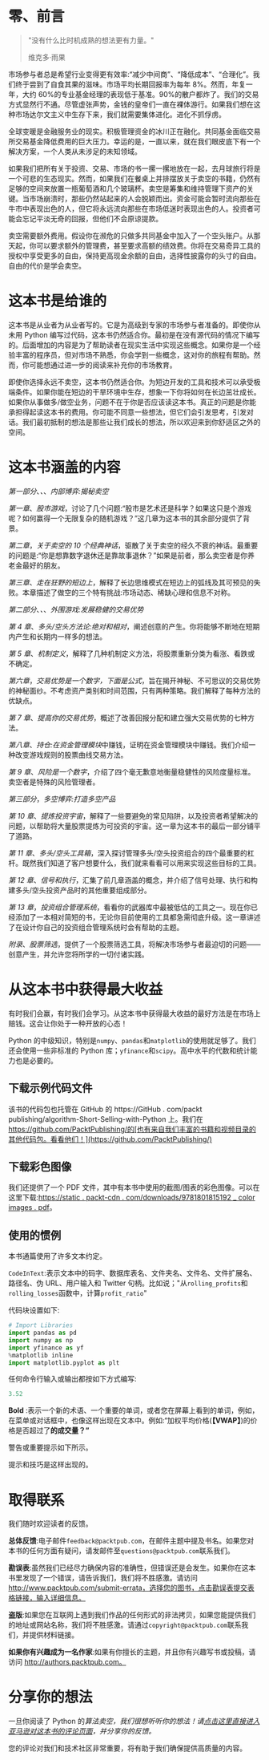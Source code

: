 # 零、前言

> "没有什么比时机成熟的想法更有力量。"
> 
> 维克多·雨果

市场参与者总是希望行业变得更有效率:“减少中间商”、“降低成本”、“合理化”。我们终于尝到了自食其果的滋味。市场平均长期回报率为每年 8%。然而，年复一年，大约 60%的专业基金经理的表现低于基准。90%的散户都炸了。我们的交易方式显然行不通。尽管虚张声势，金钱的皇帝们一直在裸体游行。如果我们想在这种市场达尔文主义中生存下来，我们就需要集体进化。进化不抓俘虏。

全球变暖是金融服务业的现实。积极管理资金的冰川正在融化。共同基金面临交易所交易基金降低费用的巨大压力。幸运的是，一直以来，就在我们眼皮底下有一个解决方案，一个人类从未涉足的未知领域。

如果我们把所有关于投资、交易、市场的书一摞一摞地放在一起，去月球旅行将是一个可悲的生态现实。然而，如果我们在餐桌上并排摆放关于卖空的书籍，仍然有足够的空间来放置一瓶葡萄酒和几个玻璃杯。卖空是筹集和维持管理下资产的关键。当市场崩溃时，那些仍然站起来的人会脱颖而出。资金可能会暂时流向那些在牛市中表现出色的人，但它将永远流向那些在市场低迷时表现出色的人。投资者可能会忘记平淡无奇的回报，但他们不会原谅提款。

卖空需要额外费用。假设你在濒危的只做多共同基金中加入了一个空头账户。从那天起，你可以要求额外的管理费，甚至要求高额的绩效费。你将在交易奇异工具的授权中享受更多的自由，保持更高现金余额的自由，选择性披露你的头寸的自由。自由的代价是学会卖空。

# 这本书是给谁的

这本书是从业者为从业者写的。它是为高级到专家的市场参与者准备的。即使你从未用 Python 编写过代码，这本书仍然适合你。最初是在没有源代码的情况下编写的。后面增加的内容是为了帮助读者在现实生活中实现这些概念。如果你是一个经验丰富的程序员，但对市场不熟悉，你会学到一些概念，这对你的旅程有帮助。然而，你可能想通过进一步的阅读来补充你的市场教育。

即使你选择永远不卖空，这本书仍然适合你。为短边开发的工具和技术可以承受极端条件。如果你能在短边的干旱环境中生存，想象一下你将如何在长边茁壮成长。如果你从事做多/做空业务，问题不在于你是否应该读这本书。真正的问题是你能承担得起读这本书的费用。你可能不同意一些想法，但它们会引发思考，引发对话。我们最初抵制的想法是那些让我们成长的想法，所以欢迎来到你舒适区之外的空间。

# 这本书涵盖的内容

*第一部分*、*、*、*内部博弈:揭秘卖空*

*第一章*、*股市游戏*，讨论了几个问题:“股市是艺术还是科学？如果这只是个游戏呢？如何赢得一个无限复杂的随机游戏？”这几章为这本书的其余部分提供了背景。

*第二章*，*关于卖空的 10 个经典神话*，驱散了关于卖空的经久不衰的神话。最重要的问题是:“你是想靠数字退休还是靠故事退休？”如果是前者，那么卖空者是你养老金最好的朋友。

*第三章*、*走在狂野的短边上*，解释了长边思维模式在短边上的弧线及其可预见的失败。本章描述了做空的三个特有挑战:市场动态、稀缺心理和信息不对称。

*第二部分*、*、*、*外围游戏:发展稳健的交易优势*

*第 4 章*、*多头/空头方法论:绝对和相对*，阐述创意的产生。你将能够不断地在短期内产生和长期内一样多的想法。

*第 5 章*、*机制定义*，解释了几种机制定义方法，将股票重新分类为看涨、看跌或不确定。

*第六章*，*交易优势是一个数字，下面是公式*，旨在揭开神秘、不可思议的交易优势的神秘面纱。不考虑资产类别和时间范围，只有两种策略。我们解释了每种方法的优缺点。

*第 7 章*、*提高你的交易优势*，概述了改善回报分配和建立强大交易优势的七种方法。

*第八章*、*持仓:在资金管理模块*中赚钱，证明在资金管理模块中赚钱。我们介绍一种改变游戏规则的股票曲线交易方法。

*第 9 章*、*风险是一个数字*，介绍了四个毫无歉意地衡量稳健性的风险度量标准。卖空者是特殊的风险管理者。

*第三部分*，*多空博弈:打造多空产品*

*第 10 章*、*提炼投资宇宙*，解释了一些要避免的常见陷阱，以及投资者希望解决的问题，以帮助将大量股票提炼为可投资的宇宙。这一章为这本书的最后一部分铺平了道路。

*第 11 章*、*多头/空头工具箱*，深入探讨管理多头/空头投资组合的四个最重要的杠杆。既然我们知道了客户想要什么，我们就来看看可以用来实现这些目标的工具。

*第 12 章*、*信号和执行*，汇集了前几章涵盖的概念，并介绍了信号处理、执行和构建多头/空头投资产品时的其他重要组成部分。

*第 13 章*，*投资组合管理系统*，看看你的武器库中最被低估的工具之一。现在你已经添加了一本相对简短的书，无论你目前使用的工具都急需彻底升级。这一章讲述了在设计你自己的投资组合管理系统时会有帮助的主题。

*附录*、*股票筛选*，提供了一个股票筛选工具，将解决市场参与者最迫切的问题——创意产生，并允许您将所学的一切付诸实践。

# 从这本书中获得最大收益

有时我们会赢，有时我们会学习。从这本书中获得最大收益的最好方法是在市场上赔钱。这会让你处于一种开放的心态！

Python 的中级知识，特别是`numpy`、`pandas`和`matplotlib`的使用就足够了。我们还会使用一些非标准的 Python 库；`yfinance`和`scipy`。高中水平的代数和统计能力也是必要的。

## 下载示例代码文件

该书的代码包也托管在 GitHub 的 https://GitHub . com/packt publishing/algorithm-Short-Selling-with-Python 上。我们在 https://github.com/PacktPublishing/的[也有来自我们丰富的书籍和视频目录的其他代码包。看看他们！](https://github.com/PacktPublishing/)

## 下载彩色图像

我们还提供了一个 PDF 文件，其中有本书中使用的截图/图表的彩色图像。可以在这里下载:[https://static . packt-cdn . com/downloads/9781801815192 _ color images . pdf](https://static.packt-cdn.com/downloads/9781801815192_ColorImages.pdf)。

## 使用的惯例

本书通篇使用了许多文本约定。

`CodeInText`:表示文本中的码字、数据库表名、文件夹名、文件名、文件扩展名、路径名、伪 URL、用户输入和 Twitter 句柄。比如说；"从`rolling_profits`和`rolling_losses`函数中，计算`profit_ratio`"

代码块设置如下:

```py
# Import Libraries
import pandas as pd
import numpy as np
import yfinance as yf
%matplotlib inline
import matplotlib.pyplot as plt 
```

任何命令行输入或输出都按如下方式编写:

```py
3.52 
```

**Bold** :表示一个新的术语、一个重要的单词，或者您在屏幕上看到的单词，例如，在菜单或对话框中，也像这样出现在文本中。例如:“加权平均价格(**【VWAP】**)的价格是否超过了**的成交量？”**

警告或重要提示如下所示。

提示和技巧是这样出现的。

# 取得联系

我们随时欢迎读者的反馈。

**总体反馈**:电子邮件`feedback@packtpub.com`，在邮件主题中提及书名。如果您对本书的任何方面有疑问，请发邮件至`questions@packtpub.com`联系我们。

**勘误表**:虽然我们已经尽力确保内容的准确性，但错误还是会发生。如果你在这本书里发现了一个错误，请告诉我们，我们将不胜感激。请访问 http://www.packtpub.com/submit-errata，选择您的图书，点击勘误表提交表格链接，输入详细信息。

**盗版**:如果您在互联网上遇到我们作品的任何形式的非法拷贝，如果您能提供我们的地址或网站名称，我们将不胜感激。请通过`copyright@packtpub.com`联系我们，并提供材料链接。

**如果你有兴趣成为一名作家**:如果有你擅长的主题，并且你有兴趣写书或投稿，请访问 http://authors.packtpub.com。

# 分享你的想法

一旦你阅读了 Python 的*算法卖空，我们很想听听你的想法！请[点击这里直接进入亚马逊对这本书的评论页面](https://packt.link/r/1801815194)，并分享你的反馈。*

您的评论对我们和技术社区非常重要，将有助于我们确保提供高质量的内容。